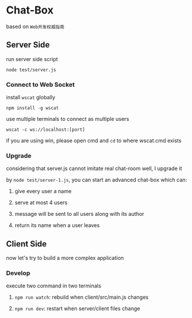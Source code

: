 # Chat-Box

based on `Web开发权威指南`

## Server Side

run server side script

```
node test/server.js
```

### Connect to Web Socket

install `wscat` globally

```
npm install -g wscat
```

use multiple terminals to connect as multiple users

```
wscat -c ws://localhost:[port]
```

if you are using win, please open cmd and `cd` to where wscat.cmd exists

### Upgrade

considering that server.js cannot imitate real chat-room well, I upgrade it

by `node test/server-1.js`, you can start an advanced chat-box which can:

1. give every user a name

2. serve at most 4 users

3. message will be sent to all users along with its author

4. return its name when a user leaves

## Client Side

now let's try to build a more complex application


### Develop

execute two command in two terminals

1. `npm run watch`: rebuild when client/src/main.js changes

2. `npm run dev`: restart when server/client files change
